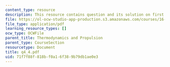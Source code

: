 ```yaml
---
content_type: resource
description: This resource contains question and its solution on first law.
file: https://ol-ocw-studio-app-production.s3.amazonaws.com/courses/16-01-unified-engineering-i-ii-iii-iv-fall-2005-spring-2006/71f7f88f818bf0a16f389b79db1ae0e3_q4_4.pdf
file_type: application/pdf
learning_resource_types: []
ocw_type: OCWFile
parent_title: Thermodynamics and Propulsion
parent_type: CourseSection
resourcetype: Document
title: q4_4.pdf
uid: 71f7f88f-818b-f0a1-6f38-9b79db1ae0e3
---
```

